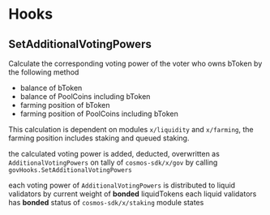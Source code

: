 <!-- order: 6 -->

# Hooks

## SetAdditionalVotingPowers

Calculate the corresponding voting power of the voter who owns bToken by the following method

- balance of bToken
- balance of PoolCoins including bToken
- farming position of bToken
- farming position of PoolCoins including bToken

This calculation is dependent on modules `x/liquidity` and `x/farming`, the farming position includes staking and queued staking.

the calculated voting power is added, deducted, overwritten as `AdditionalVotingPowers` on tally of `cosmos-sdk/x/gov` by calling `govHooks.SetAdditionalVotingPowers` 

each voting power of `AdditionalVotingPowers` is distributed to liquid validators by current weight of **bonded** liquidTokens each liquid validators has **bonded** status of `cosmos-sdk/x/staking` module states     

